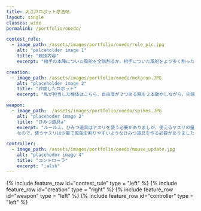 ```yaml
---
title: 大江戸ロボット忍法帖
layout: single
classes: wide
permalink: /portfolio/ooedo/

contest_rule:
  - image_path: /assets/images/portfolio/ooedo/rule_pic.jpg
    alt: "palceholder image 1"
    title: "競技内容"
    excerpt: "相手の本陣についた風船を全部割るか，相手についた風船をより多く割った方の勝利"

creation:
  - image_path: /assets/images/portfolio/ooedo/mekaron.JPG
    alt: "placeholder image 2"
    title: "作成したロボット"
    excerpt: "私が担当した機体はこちら．自由度が２つある腕を２本動かしながら，先端についたひみつ道具を使い，風船を割ります．"

weapon:
  - image_path:  /assets/images/portfolio/ooedo/spikes.JPG
    alt: "placehoder image 3"
    title: "ひみつ道具a"
    excerpt: "ルール上，ひみつ道具はヤスリを使う必要がありましが，使えるヤスリの量に指定がありました．  
    なので，使うヤスリは少量で風船を割りやすいようなひみつ道具を作る必要がありました．そこで私はモーニングスターをイメージした腕の先端につける部品を作成しました．"

controller:
  - image_path: /assets/images/portfolio/ooedo/mouse_update.jpg
    alt: "placehoder image 4"
    title: "コントローラ"
    excerpt: ";alsk"
---
```



{% include  feature_row id="contest_rule" type = "left" %}
{% include  feature_row id="creation" type = "right" %}
{% include  feature_row id="weapon" type = "left" %}
{% include  feature_row id="controller" type = "left" %}
